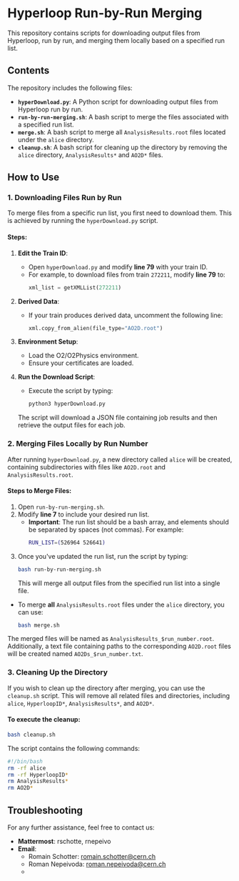
# Hyperloop Run-by-Run Merging

This repository contains scripts for downloading output files from Hyperloop, run by run, and merging them locally based on a specified run list.

## Contents

The repository includes the following files:

- **`hyperDownload.py`**: A Python script for downloading output files from Hyperloop run by run.
- **`run-by-run-merging.sh`**: A bash script to merge the files associated with a specified run list.
- **`merge.sh`**: A bash script to merge all `AnalysisResults.root` files located under the `alice` directory.
- **`cleanup.sh`**: A bash script for cleaning up the directory by removing the `alice` directory, `AnalysisResults*` and `AO2D*` files.

## How to Use

### 1. Downloading Files Run by Run

To merge files from a specific run list, you first need to download them. This is achieved by running the `hyperDownload.py` script.

#### Steps:
1. **Edit the Train ID**:
   - Open `hyperDownload.py` and modify **line 79** with your train ID.
   - For example, to download files from train `272211`, modify **line 79** to:  
     ```python
     xml_list = getXMLList(272211)
     ```

2. **Derived Data**:
   - If your train produces derived data, uncomment the following line:
     ```python
     xml.copy_from_alien(file_type="AO2D.root")
     ```

3. **Environment Setup**:
   - Load the O2/O2Physics environment.
   - Ensure your certificates are loaded.

4. **Run the Download Script**:
   - Execute the script by typing:
     ```bash
     python3 hyperDownload.py
     ```
   The script will download a JSON file containing job results and then retrieve the output files for each job.

### 2. Merging Files Locally by Run Number

After running `hyperDownload.py`, a new directory called `alice` will be created, containing subdirectories with files like `AO2D.root` and `AnalysisResults.root`.

#### Steps to Merge Files:
1. Open `run-by-run-merging.sh`.
2. Modify **line 7** to include your desired run list.
   - **Important**: The run list should be a bash array, and elements should be separated by spaces (not commas). For example:
     ```bash
     RUN_LIST=(526964 526641)
     ```
3. Once you've updated the run list, run the script by typing:
   ```bash
   bash run-by-run-merging.sh
   ```
   This will merge all output files from the specified run list into a single file.

- To merge **all** `AnalysisResults.root` files under the `alice` directory, you can use:
   ```bash
   bash merge.sh
   ```

The merged files will be named as `AnalysisResults_$run_number.root`. Additionally, a text file containing paths to the corresponding `AO2D.root` files will be created named `AO2Ds_$run_number.txt`.

### 3. Cleaning Up the Directory

If you wish to clean up the directory after merging, you can use the `cleanup.sh` script. This will remove all related files and directories, including `alice`, `HyperloopID*`, `AnalysisResults*`, and `AO2D*`.

#### To execute the cleanup:
```bash
bash cleanup.sh
```

The script contains the following commands:
```bash
#!/bin/bash
rm -rf alice
rm -rf HyperloopID*
rm AnalysisResults*
rm AO2D*
```

## Troubleshooting

For any further assistance, feel free to contact us:
- **Mattermost**: rschotte, rnepeivo
- **Email**:  
   - Romain Schotter: [romain.schotter@cern.ch](mailto:romain.schotter@cern.ch)
   - Roman Nepeivoda: [roman.nepeivoda@cern.ch](mailto:roman.nepeivoda@cern.ch)
   - 